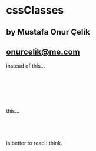 # cssClasses
## by Mustafa Onur Çelik
## onurcelik@me.com 

instead of this...
<code>
    <div style="margin-top:30px; padding:10px; overflow:auto; ">
        <!-- some content -->
    </div>
</code>

this...
<code>
    <div class="margin-top-30 padding-10 overflow-auto">
        <!-- some content -->
    </div>
</code>

is better to read I think.
